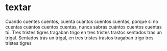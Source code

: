 # textar
Cuando cuentes cuentos, cuenta cuántos cuentos cuentas, porque si no cuentas cuántos cuentos cuentas, nunca sabrás cuántos cuentos cuentas tú.
Tres tristes tigres tragaban trigo en tres tristes trastos sentados tras un trigal. Sentados tras un trigal, en tres tristes trastos tragaban trigo tres tristes tigres

